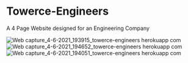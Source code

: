 # Towerce-Engineers
A 4 Page Website designed for an Engineering Company

![Web capture_4-6-2021_193915_towerce-engineers herokuapp com](https://user-images.githubusercontent.com/45935479/120876151-bffd9780-c5cc-11eb-922f-e640bdaa83d9.jpeg)
![Web capture_4-6-2021_194652_towerce-engineers herokuapp com](https://user-images.githubusercontent.com/45935479/120876140-b3793f00-c5cc-11eb-9bc4-7e8d291e5d81.jpeg)
![Web capture_4-6-2021_194051_towerce-engineers herokuapp com](https://user-images.githubusercontent.com/45935479/120876156-c429b500-c5cc-11eb-89e5-27a05183529b.jpeg)
